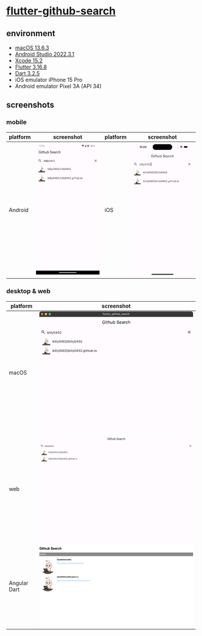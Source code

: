 # [flutter-github-search](https://bloclibrary.dev/#/flutterangulargithubsearch)

## environment

- [macOS 13.6.3](https://www.apple.com/tw/macos/ventura/)
- [Android Studio 2022.3.1](https://developer.android.com/studio)
- [Xcode 15.2](https://developer.apple.com/xcode/)
- [Flutter 3.16.8](https://flutter.dev/)
- [Dart 3.2.5](https://dart.dev/)
- iOS emulator iPhone 15 Pro
- Android emulator Pixel 3A (API 34)

## screenshots

### mobile

| platform | screenshot                                        | platform | screenshot                                |
| -------- | ------------------------------------------------- | -------- | ----------------------------------------- |
| Android  | ![Android](./docs/images/screenshots/andorid.png) | iOS      | ![iOS](./docs/images/screenshots/ios.png) |

### desktop & web

| platform     | screenshot                                             |
| ------------ | ------------------------------------------------------ |
| macOS        | ![macOS](./docs/images/screenshots/macos.png)          |
| web          | ![web](./docs/images/screenshots/web.jpeg)             |
| Angular Dart | ![Angular Dart](./docs/images/screenshots/angular.png) |
